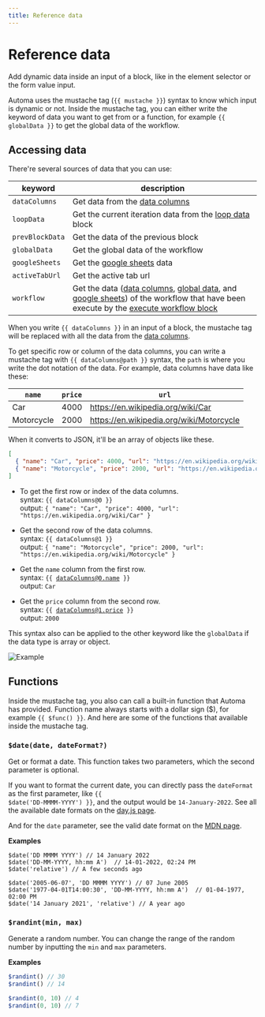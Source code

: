 ```yaml
---
title: Reference data
---
```


# Reference data
Add dynamic data inside an input of a block, like in the element selector or the form value input. 

Automa uses the mustache tag (<code v-pre>{{ mustache }}</code>) syntax to know which input is dynamic or not.
Inside the mustache tag, you can either write the keyword of data you want to get from or a function, for example <code v-pre>{{ globalData }}</code> to get the global data of the workflow.

## Accessing data
There're several sources of data that you can use:

| keyword | description |
| --- | --- |
| `dataColumns` | Get data from the [data columns](./data-columns.md) |
| `loopData` | Get the current iteration data from the [loop data](/blocks/loop-data.html#accessing-data) block |
| `prevBlockData` | Get the data of the previous block |
| `globalData` | Get the global data of the workflow |
| `googleSheets` | Get the [google sheets](/blocks/google-sheets.md) data |
| `activeTabUrl` | Get the active tab url |
| `workflow` | Get the data ([data columns](/api-reference/data-columns.md), [global data](/api-reference/global-data.md), and [google sheets](/blocks/google-sheets.md)) of the workflow that have been execute by the [execute workflow block](/blocks/execute-workflow.md) |

When you write <code v-pre>{{ dataColumns }}</code> in an input of a block, the mustache tag will be replaced with all the data from the [data columns](./data-columns.md).

To get specific row or column of the data columns, you can write a mustache tag with <code v-pre>{{ dataColumns@path }}</code> syntax, the `path` is where you write the dot notation of the data. For example, data columns have data like these:

| `name` | `price` | `url` |
| --- | --- | --- |
| Car | 4000 | https://en.wikipedia.org/wiki/Car |
| Motorcycle | 2000 | https://en.wikipedia.org/wiki/Motorcycle |

When it converts to JSON, it'll be an array of objects like these.

```json
[
  { "name": "Car", "price": 4000, "url": "https://en.wikipedia.org/wiki/Car" },
  { "name": "Motorcycle", "price": 2000, "url": "https://en.wikipedia.org/wiki/Motorcycle" }
]
```
- To get the first row or index of the data columns. <br>
  syntax: <code v-pre>{{ dataColumns@0 }}</code> <br>
  output: `{ "name": "Car", "price": 4000, "url": "https://en.wikipedia.org/wiki/Car" }`

- Get the second row of the data columns. <br>
  syntax: <code v-pre>{{ dataColumns@1 }}</code> <br>
  output: `{ "name": "Motorcycle", "price": 2000, "url": "https://en.wikipedia.org/wiki/Motorcycle" }`

- Get the `name` column from the first row. <br>
  syntax: <code v-pre>{{ dataColumns@0.name }}</code> <br>
  output: `Car`

- Get the `price` column from the second row. <br>
  syntax: <code v-pre>{{ dataColumns@1.price }}</code> <br>
  output:  `2000`

This syntax also can be applied to the other keyword like the `globalData` if the data type is array or object.

![Example](https://res.cloudinary.com/chat-story/image/upload/v1642296980/automa/chrome_oTSux12om5_mefqcs.png)

## Functions
Inside the mustache tag, you also can call a built-in function that Automa has provided. Function name always starts with a dollar sign ($), for example <code v-pre>{{ $func() }}</code>. And here are some of the functions that available inside the mustache tag.

### `$date(date, dateFormat?)`
Get or format a date. This function takes two parameters, which the second parameter is optional. 

If you want to format the current date, you can directly pass the `dateFormat` as the first parameter, like <code v-pre>{{ $date('DD-MMMM-YYYY') }}</code>, and the output would be `14-January-2022`. See all the available date formats on the [day.js page](https://day.js.org/docs/en/display/format#list-of-all-available-formats).

And for the `date` parameter, see the valid date format on the [MDN page](https://developer.mozilla.org/en-US/docs/Web/HTML/Date_and_time_formats#examples).

**Examples**
```js:no-v-pre
$date('DD MMMM YYYY') // 14 January 2022
$date('DD-MM-YYYY, hh:mm A')  // 14-01-2022, 02:24 PM
$date('relative') // A few seconds ago

$date('2005-06-07', 'DD MMMM YYYY') // 07 June 2005
$date('1977-04-01T14:00:30', 'DD-MM-YYYY, hh:mm A')  // 01-04-1977, 02:00 PM
$date('14 January 2021', 'relative') // A year ago
```

### `$randint(min, max)`

Generate a random number. You can change the range of the random number by inputting the `min` and `max` parameters.

**Examples**
```js
$randint() // 30
$randint() // 14

$randint(0, 10) // 4
$randint(0, 10) // 7
```